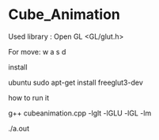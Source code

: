 # Cube_Animation


Used library : Open GL <GL/glut.h>

For move: w a s d

install 

ubuntu
sudo apt-get install freeglut3-dev

how to run it 

g++ cubeanimation.cpp -lglt -lGLU -lGL -lm

./a.out
